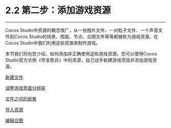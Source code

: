 # 2.2 第二步：添加游戏资源
---
Cocos Studio中资源的概念很广，从一张图片文件、一对粒子文件、一个声音文件到Cocos Studio的场景、图层、节点、合图文件等等都被称为游戏资源。在Cocos Studio中我们利用这些资源来制作游戏。

本节我们将向您介绍，如何添加并正确使用这些游戏资源。您可以使用Cocos Studio官方示例《夺宝奇兵》中的资源，自己动手新建游戏项目并添加游戏资源。

[新建文件](../new-file/zh.md)

[调整游戏界面分辨率](../change-resolution/zh.md)

[文件之间的嵌套](../nested-file/zh.md)

[导入资源](../import-resources/zh.md)

[编辑合图](../pack-images/zh.md)

